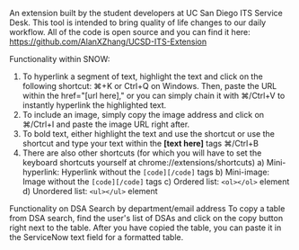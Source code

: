 An extension built by the student developers at UC San Diego ITS Service Desk. This tool is intended to bring quality of life changes to our daily workflow. All of the code is open source and you can find it here: https://github.com/AlanXZhang/UCSD-ITS-Extension

Functionality within SNOW:
1) To hyperlink a segment of text, highlight the text and click on the following shortcut: ⌘+K or Ctrl+Q on Windows. Then, paste the URL within the href="[url here]," or you can simply chain it with ⌘/Ctrl+V to instantly hyperlink the highlighted text.
2) To include an image, simply copy the image address and click on ⌘/Ctrl+I and paste the image URL right after.
3) To bold text, either highlight the text and use the shortcut or use the shortcut and type your text within the <b>[text here]</b> tags
⌘/Ctrl+B
4) There are also other shortcuts (for which you will have to set the keyboard shortcuts yourself at chrome://extensions/shortcuts)
  a) Mini-hyperlink: Hyperlink without the ``[code][/code]`` tags
  b) Mini-image: Image without the ``[code][/code]`` tags
  c) Ordered list: ``<ol></ol>`` element
  d) Unordered list: ``<ul></ul>`` element



Functionality on DSA Search by department/email address
To copy a table from DSA search, find the user's list of DSAs and click on the copy button right next to the table. After you have copied the table, you can paste it in the ServiceNow text field for a formatted table.
